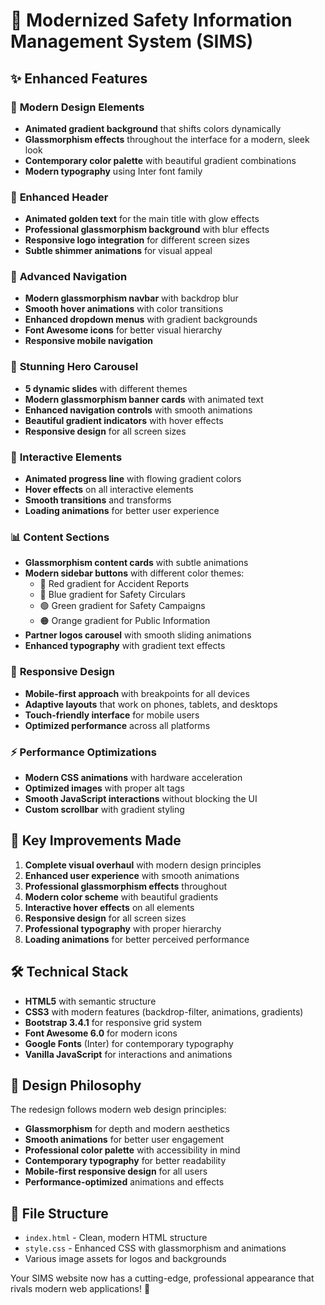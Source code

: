 # 🚀 Modernized Safety Information Management System (SIMS)

## ✨ Enhanced Features

### 🎨 **Modern Design Elements**
- **Animated gradient background** that shifts colors dynamically
- **Glassmorphism effects** throughout the interface for a modern, sleek look  
- **Contemporary color palette** with beautiful gradient combinations
- **Modern typography** using Inter font family

### 🏢 **Enhanced Header**
- **Animated golden text** for the main title with glow effects
- **Professional glassmorphism background** with blur effects
- **Responsive logo integration** for different screen sizes
- **Subtle shimmer animations** for visual appeal

### 🧭 **Advanced Navigation**
- **Modern glassmorphism navbar** with backdrop blur
- **Smooth hover animations** with color transitions
- **Enhanced dropdown menus** with gradient backgrounds
- **Font Awesome icons** for better visual hierarchy
- **Responsive mobile navigation**

### 🎪 **Stunning Hero Carousel**
- **5 dynamic slides** with different themes
- **Modern glassmorphism banner cards** with animated text
- **Enhanced navigation controls** with smooth animations
- **Beautiful gradient indicators** with hover effects
- **Responsive design** for all screen sizes

### 🌈 **Interactive Elements**
- **Animated progress line** with flowing gradient colors
- **Hover effects** on all interactive elements
- **Smooth transitions** and transforms
- **Loading animations** for better user experience

### 📊 **Content Sections**
- **Glassmorphism content cards** with subtle animations
- **Modern sidebar buttons** with different color themes:
  - 🔴 Red gradient for Accident Reports
  - 🔵 Blue gradient for Safety Circulars  
  - 🟢 Green gradient for Safety Campaigns
  - 🟠 Orange gradient for Public Information
- **Partner logos carousel** with smooth sliding animations
- **Enhanced typography** with gradient text effects

### 📱 **Responsive Design**
- **Mobile-first approach** with breakpoints for all devices
- **Adaptive layouts** that work on phones, tablets, and desktops
- **Touch-friendly interface** for mobile users
- **Optimized performance** across all platforms

### ⚡ **Performance Optimizations**
- **Modern CSS animations** with hardware acceleration
- **Optimized images** with proper alt tags
- **Smooth JavaScript interactions** without blocking the UI
- **Custom scrollbar** with gradient styling

## 🎯 **Key Improvements Made**

1. **Complete visual overhaul** with modern design principles
2. **Enhanced user experience** with smooth animations
3. **Professional glassmorphism effects** throughout
4. **Modern color scheme** with beautiful gradients
5. **Interactive hover effects** on all elements
6. **Responsive design** for all screen sizes
7. **Professional typography** with proper hierarchy
8. **Loading animations** for better perceived performance

## 🛠️ **Technical Stack**

- **HTML5** with semantic structure
- **CSS3** with modern features (backdrop-filter, animations, gradients)
- **Bootstrap 3.4.1** for responsive grid system
- **Font Awesome 6.0** for modern icons
- **Google Fonts** (Inter) for contemporary typography
- **Vanilla JavaScript** for interactions and animations

## 🎨 **Design Philosophy**

The redesign follows modern web design principles:
- **Glassmorphism** for depth and modern aesthetics
- **Smooth animations** for better user engagement  
- **Professional color palette** with accessibility in mind
- **Contemporary typography** for better readability
- **Mobile-first responsive design** for all users
- **Performance-optimized** animations and effects

## 📁 **File Structure**

- `index.html` - Clean, modern HTML structure
- `style.css` - Enhanced CSS with glassmorphism and animations
- Various image assets for logos and backgrounds

Your SIMS website now has a cutting-edge, professional appearance that rivals modern web applications! 🎉 